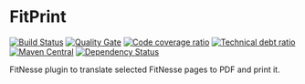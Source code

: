 # FitPrint
[![Build Status](https://travis-ci.org/ZsZs/FitPrint.svg?branch=master)](https://travis-ci.org/ZsZs/FitPrint)
[![Quality Gate](https://sonarqube.com/api/badges/gate?key=com.processpuzzle.fitnesse:fit-print)](https://sonarqube.com/dashboard/index/com.processpuzzle.fitnesse:fit-print) 
[![Code coverage ratio](https://sonarqube.com/api/badges/measure?key=com.processpuzzle.fitnesse:fit-print&metric=coverage)](https://sonarqube.com/dashboard/index/com.processpuzzle.fitnesse:fit-print) 
[![Technical debt ratio](https://sonarqube.com/api/badges/measure?key=com.processpuzzle.fitnesse:fit-print&metric=sqale_debt_ratio)](https://sonarqube.com/dashboard/index/com.processpuzzle.fitnesse:fit-print) 
[![Maven Central](https://maven-badges.herokuapp.com/maven-central/com.processpuzzle.fitnesse/fit-print/badge.svg?style=flat-square)](https://maven-badges.herokuapp.com/maven-central/com.processpuzzle.fitnesse/fit-print/)
[![Dependency Status](https://www.versioneye.com/user/projects/58ef890c73eac40033f4194b/badge.svg?style=flat-square)](https://www.versioneye.com/user/projects/58ef890c73eac40033f4194b)


FitNesse plugin to translate selected FitNesse pages to PDF and print it.


